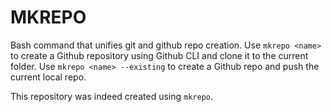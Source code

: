 # MKREPO
Bash command that unifies git and github repo creation.
Use `mkrepo <name>` to create a Github repository using Github CLI and clone it to the current folder.
Use `mkrepo <name> --existing` to create a Github repo and push the current local repo.

This repository was indeed created using `mkrepo`.

